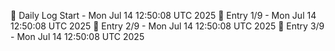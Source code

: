 📅 Daily Log Start - Mon Jul 14 12:50:08 UTC 2025
📌 Entry 1/9 - Mon Jul 14 12:50:08 UTC 2025
📌 Entry 2/9 - Mon Jul 14 12:50:08 UTC 2025
📌 Entry 3/9 - Mon Jul 14 12:50:08 UTC 2025
